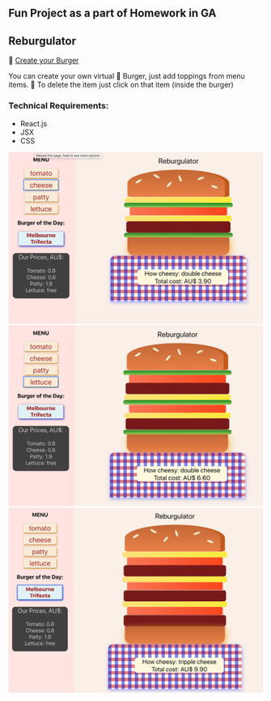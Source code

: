 ## Fun Project as a part of Homework in GA

## Reburgulator 
🍔 [Create your Burger](https://katemat.github.io/Reburgulator/)

You can create your own virtual 🍔 Burger, just add toppings from menu items.
🚫 To delete the item just click on that item (inside the burger)

### Technical Requirements:
 
 - React.js
 - JSX
 - CSS

![Reburgulator ](/public/screenShot1.png )
![Reburgulator ](/public/screenShot2.png )
![Reburgulator ](/public/screenShot3.png )
